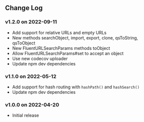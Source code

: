 ## Change Log

### v1.2.0 on 2022-09-11

- Add support for relative URLs and empty URLs
- New methods searchObject, import, export, clone, qsToString, qsToObject
- New FluentURLSearchParams methods toObject
- Allow FluentURLSearchParams#set to accept an object
- Use new codecov uploader
- Update npm dev dependencies

### v1.1.0 on 2022-05-12

- Add support for hash routing with `hashPath()` and `hashSearch()`
- Update npm dev dependencies

### v1.0.0 on 2022-04-20

- Initial release
